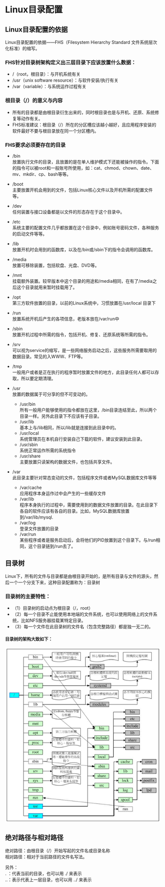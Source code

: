 
# Linux目录配置

## Linux目录配置的依据
Linux目录配置的依据——FHS（Filesystem Hierarchy Standard  文件系统层次化标准）的缩写。

### FHS针对目录树架构定义出三层目录下应该放置什么数据：
- /（root，根目录）：与开机系统有关
- /usr（unix software resource）：与软件安装/执行有关
- /var（variable）：与系统运作过程有关

### 根目录（/）的意义与内容
- 所有的目录都是由根目录衍生出来的，同时根目录也是与开机、还原、系统修复等动作有关。
- FHS标准建议：根目录（/）所在的分区槽应该越小越好，且应用程序安装的软件最好不要与根目录放在同一个分区槽内。

### FHS要求必须要存在的目录
- /bin  
放置执行文件的目录，且放置的是在单人维护模式下还能被操作的指令。下面的指令可以被root和一般账号所使用，如：cat、chmod、chown、date、mv、mkdir、cp、bash等等。   

- /boot  
主要放置开机会用到的文件，包括Linux核心文件以及开机所需的配置文件等。  

- /dev  
任何装置与接口设备都是以文件的形态存在于这个目录中。  

- /etc  
系统主要的配置文件几乎都放置在这个目录中，例如账号密码文件，各种服务的启动文件等等。  

- /lib  
放置开机时会用到的函数库，以及在/bin或/sbin下的指令会调用的函数库。  

- /media  
放置可移除装置，包括软盘、光盘、DVD等。  

- /mnt  
挂载额外装置。较早版本中这个目录的用途和/media相同，在有了/media之后这个目录就用来暂时挂载用了。  

- /opt  
第三方软件放置的目录，以前的Linux系统中，习惯放置在/usr/local 目录下  

- /run  
放置系统开机后产生的各项信息，老版本放在/var/run中  

- /sbin  
放置开机过程中所需的指令，包括开机、修复、还原系统等所需的指令。  

- /srv  
可以视为service的缩写，是一些网络服务启动之后，这些服务所需要取用的数据目录。常见的入WWW、FTP等。  

- /tmp  
一般用户或者是正在执行的程序暂时放置文件的地方，此目录任何人都可以存取，所以要定期清理。  

- /usr  
放置的数据属于可分享的但不可变动的。  
  - /usr/bin  
  所有一般用户能够使用的指令都放在这里，/bin目录连结至此，所以两个目录一样。另外此目录下不应该有子目录。  
  - /usr/lib  
  基本上与/lib相同，所以/lib就是连接到此目录中的。  
  - /usr/local  
  系统管理员在本机自行安装自己下载的软件，建议安装到此目录。  
  - /usr/sbin  
  系统正常运作所需的系统指令  
  - /usr/share  
  主要放置只读架构的数据文件，也包括共享文件。  

- /var  
  此目录主要针对常态变动的文件，包括程序文件或者MySQL数据库文件等等  
  - /var/cache  
  应用程序本身运作过中会产生的一些缓存文件  
  - /var/lib  
  程序本身执行的过程中，需要使用到的数据文件放置的目录。在此目录下各自的软件应该有各自的目录。比如，MySQL数据库放置到/var/lib/mysql.   
  - /var/log  
  登录文件放置的目录
  - /var/run  
  某些程序或者是服务启动后，会将他们的PID放置到这个目录下。与/run相同，这个目录链到/run去了。  


## 目录树
Linux下，所有的文件与目录都是由根目录开始的，是所有目录与文件的源头，然后一个一个分支下来，这种目录配置称为：目录树

### 目录树的主要特性：
- （1）目录树的启动点为根目录（/，root）
- （2）每一个目录不止能使用本地端的文件系统，也可以使用网络上的文件系统，比如NFS服务器挂载某特定目录。
- （3）每一个文件在此目录树的文件名（包含完整路径）都是独一无二的。

#### 目录树的架构大致如下：
<img src="img/1.png">


## 绝对路径与相对路径
绝对路径：由根目录（/）开始写起的文件名或目录名称  
相对路径：相对于当前路径的文件名写法。  

另外：  
. ：代表当前的目录，也可以用 ./ 来表示  
..：表示代表上一层目录，也可以用 ../ 来表示  
